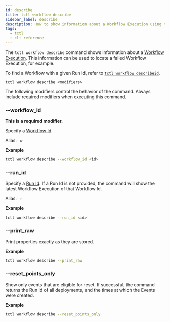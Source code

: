 ```yaml
---
id: describe
title: tctl workflow describe
sidebar_label: describe
description: How to show information about a Workflow Execution using tctl.
tags:
  - tctl
  - cli reference
---
```


The `tctl workflow describe` command shows information about a [Workflow Execution](/concepts/what-is-a-workflow-execution).
This information can be used to locate a failed Workflow Execution, for example.

To find a Workflow with a given Run Id, refer to [`tctl workflow describeid`](/tctl-v1/workflow/describeid).

`tctl workflow describe <modifiers>`

The following modifiers control the behavior of the command.
Always include required modifiers when executing this command.

### --workflow_id

**This is a required modifier.**

Specify a [Workflow Id](/concepts/what-is-a-workflow-id).

Alias: `-w`

**Example**

```bash
tctl workflow describe --workflow_id <id>
```

### --run_id

Specify a [Run Id](/concepts/what-is-a-run-id).
If a Run Id is not provided, the command will show the latest Workflow Execution of that Workflow Id.

Alias: `-r`

**Example**

```bash
tctl workflow describe --run_id <id>
```

### --print_raw

Print properties exactly as they are stored.

**Example**

```bash
tctl workflow describe --print_raw
```

### --reset_points_only

Show only events that are eligible for reset.
If successful, the command returns the Run Id of all deployments, and the times at which the Events were created.

**Example**

```bash
tctl workflow describe --reset_points_only
```

